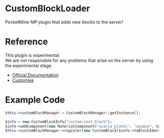 # CustomBlockLoader
PocketMine-MP plugin that adds new blocks to the server!

# Reference
This plugin is experimental. <br>
We are not responsible for any problems that arise on the server by using the experimental stage.

+ [Official Documentation](https://docs.microsoft.com/en-us/minecraft/creator/reference/content/blockreference/)
+ [Customies](https://github.com/TwistedAsylumMC/Customies)

# Example Code
```php
$this->customBlockManager = CustomBlockManager::getInstance();

$info = new CustomBlockInfo("custom:test_block");
$info->addComponent(new MaterialComponent("acacia_planks", "opaque", true, true));
$this->customBlockManager->register(new CustomBlock($info->toBlockIdentifier(), 'Test Block', new BlockBreakInfo(1), $info));
```